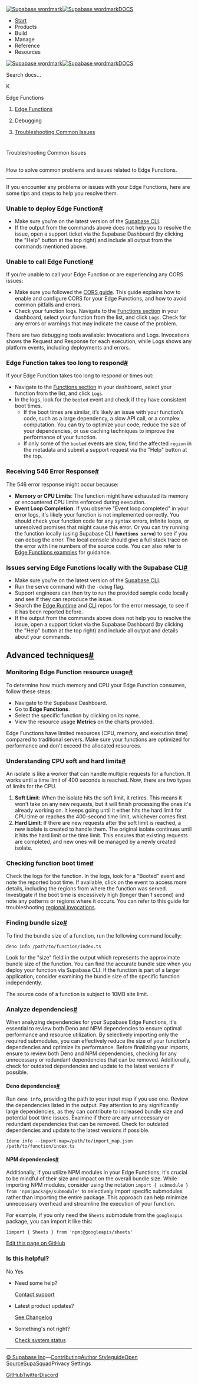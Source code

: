 [![Supabase wordmark](https://supabase.com/docs/_next/image?url=%2Fdocs%2Fsupabase-dark.svg&w=256&q=75&dpl=dpl_5BYG5BkQhU19GEfZfhcgAbeGcRQo)![Supabase wordmark](https://supabase.com/docs/_next/image?url=%2Fdocs%2Fsupabase-light.svg&w=256&q=75&dpl=dpl_5BYG5BkQhU19GEfZfhcgAbeGcRQo)DOCS](https://supabase.com/docs)

-   [Start](https://supabase.com/docs/guides/getting-started)
-   Products
-   Build
-   Manage
-   Reference
-   Resources

[![Supabase wordmark](https://supabase.com/docs/_next/image?url=%2Fdocs%2Fsupabase-dark.svg&w=256&q=75&dpl=dpl_5BYG5BkQhU19GEfZfhcgAbeGcRQo)![Supabase wordmark](https://supabase.com/docs/_next/image?url=%2Fdocs%2Fsupabase-light.svg&w=256&q=75&dpl=dpl_5BYG5BkQhU19GEfZfhcgAbeGcRQo)DOCS](https://supabase.com/docs)

Search docs...

K

Edge Functions

1.  [Edge Functions](https://supabase.com/docs/guides/functions)

3.  Debugging

5.  [Troubleshooting Common Issues](https://supabase.com/docs/guides/functions/troubleshooting)

# 

Troubleshooting Common Issues

## 

How to solve common problems and issues related to Edge Functions.

* * *

If you encounter any problems or issues with your Edge Functions, here are some tips and steps to help you resolve them.

### Unable to deploy Edge Function[#](#unable-to-deploy-edge-function)

-   Make sure you're on the latest version of the [Supabase CLI](https://supabase.com/docs/guides/cli#updates).
-   If the output from the commands above does not help you to resolve the issue, open a support ticket via the Supabase Dashboard (by clicking the "Help" button at the top right) and include all output from the commands mentioned above.

### Unable to call Edge Function[#](#unable-to-call-edge-function)

If you’re unable to call your Edge Function or are experiencing any CORS issues:

-   Make sure you followed the [CORS guide](https://supabase.com/docs/guides/functions/cors). This guide explains how to enable and configure CORS for your Edge Functions, and how to avoid common pitfalls and errors.
-   Check your function logs. Navigate to the [Functions section](https://supabase.com/dashboard/project/_/functions) in your dashboard, select your function from the list, and click `Logs`. Check for any errors or warnings that may indicate the cause of the problem.

There are two debugging tools available: Invocations and Logs. Invocations shows the Request and Response for each execution, while Logs shows any platform events, including deployments and errors.

### Edge Function takes too long to respond[#](#edge-function-takes-too-long-to-respond)

If your Edge Function takes too long to respond or times out:

-   Navigate to the [Functions section](https://supabase.com/dashboard/project/_/functions) in your dashboard, select your function from the list, and click `Logs`.
-   In the logs, look for the `booted` event and check if they have consistent boot times.
    -   If the boot times are similar, it’s likely an issue with your function’s code, such as a large dependency, a slow API call, or a complex computation. You can try to optimize your code, reduce the size of your dependencies, or use caching techniques to improve the performance of your function.
    -   If only some of the `booted` events are slow, find the affected `region` in the metadata and submit a support request via the "Help" button at the top.

### Receiving 546 Error Response[#](#receiving-546-error-response)

The 546 error response might occur because:

-   **Memory or CPU Limits**: The function might have exhausted its memory or encountered CPU limits enforced during execution.
-   **Event Loop Completion**: If you observe "Event loop completed" in your error logs, it's likely your function is not implemented correctly. You should check your function code for any syntax errors, infinite loops, or unresolved promises that might cause this error. Or you can try running the function locally (using Supabase CLI **`functions serve`**) to see if you can debug the error. The local console should give a full stack trace on the error with line numbers of the source code. You can also refer to [Edge Functions examples](https://github.com/supabase/supabase/tree/master/examples/edge-functions) for guidance.

### Issues serving Edge Functions locally with the Supabase CLI[#](#issues-serving-edge-functions-locally-with-the-supabase-cli)

-   Make sure you're on the latest version of the [Supabase CLI](https://supabase.com/docs/guides/cli#updates).
-   Run the serve command with the `-debug` flag.
-   Support engineers can then try to run the provided sample code locally and see if they can reproduce the issue.
-   Search the [Edge Runtime](https://github.com/supabase/edge-runtime) and [CLI](https://github.com/supabase/cli) repos for the error message, to see if it has been reported before.
-   If the output from the commands above does not help you to resolve the issue, open a support ticket via the Supabase Dashboard (by clicking the "Help" button at the top right) and include all output and details about your commands.

## Advanced techniques[#](#advanced-techniques)

### Monitoring Edge Function resource usage[#](#monitoring-edge-function-resource-usage)

To determine how much memory and CPU your Edge Function consumes, follow these steps:

-   Navigate to the Supabase Dashboard.
-   Go to **Edge Functions**.
-   Select the specific function by clicking on its name.
-   View the resource usage **Metrics** on the charts provided.

Edge Functions have limited resources (CPU, memory, and execution time) compared to traditional servers. Make sure your functions are optimized for performance and don't exceed the allocated resources.

### Understanding CPU soft and hard limits[#](#understanding-cpu-soft-and-hard-limits)

An isolate is like a worker that can handle multiple requests for a function. It works until a time limit of 400 seconds is reached. Now, there are two types of limits for the CPU.

1.  **Soft Limit**: When the isolate hits the soft limit, it retires. This means it won't take on any new requests, but it will finish processing the ones it's already working on. It keeps going until it either hits the hard limit for CPU time or reaches the 400-second time limit, whichever comes first.
2.  **Hard Limit**: If there are new requests after the soft limit is reached, a new isolate is created to handle them. The original isolate continues until it hits the hard limit or the time limit. This ensures that existing requests are completed, and new ones will be managed by a newly created isolate.

### Checking function boot time[#](#checking-function-boot-time)

Check the logs for the function. In the logs, look for a "Booted" event and note the reported boot time. If available, click on the event to access more details, including the regions from where the function was served. Investigate if the boot time is excessively high (longer than 1 second) and note any patterns or regions where it occurs. You can refer to this guide for troubleshooting [regional invocations](https://supabase.com/docs/guides/functions/regional-invocation).

### Finding bundle size[#](#finding-bundle-size)

To find the bundle size of a function, run the following command locally:

`deno info /path/to/function/index.ts`

Look for the "size" field in the output which represents the approximate bundle size of the function. You can find the accurate bundle size when you deploy your function via Supabase CLI. If the function is part of a larger application, consider examining the bundle size of the specific function independently.

The source code of a function is subject to 10MB site limit.

### Analyze dependencies[#](#analyze-dependencies)

When analyzing dependencies for your Supabase Edge Functions, it's essential to review both Deno and NPM dependencies to ensure optimal performance and resource utilization. By selectively importing only the required submodules, you can effectively reduce the size of your function's dependencies and optimize its performance. Before finalizing your imports, ensure to review both Deno and NPM dependencies, checking for any unnecessary or redundant dependencies that can be removed. Additionally, check for outdated dependencies and update to the latest versions if possible.

#### Deno dependencies[#](#deno-dependencies)

Run `deno info`, providing the path to your input map if you use one. Review the dependencies listed in the output. Pay attention to any significantly large dependencies, as they can contribute to increased bundle size and potential boot time issues. Examine if there are any unnecessary or redundant dependencies that can be removed. Check for outdated dependencies and update to the latest versions if possible.

```
1deno info --import-map=/path/to/import_map.json /path/to/function/index.ts
```

#### NPM dependencies[#](#npm-dependencies)

Additionally, if you utilize NPM modules in your Edge Functions, it's crucial to be mindful of their size and impact on the overall bundle size. While importing NPM modules, consider using the notation `import { submodule } from 'npm:package/submodule'` to selectively import specific submodules rather than importing the entire package. This approach can help minimize unnecessary overhead and streamline the execution of your function.

For example, if you only need the `Sheets` submodule from the `googleapis` package, you can import it like this:

```
1import { Sheets } from 'npm:@googleapis/sheets'
```

[Edit this page on GitHub](https://github.com/supabase/supabase/blob/master/apps/docs/content/guides/functions/troubleshooting.mdx)

### Is this helpful?

No Yes

-   Need some help?
    
    [Contact support](https://supabase.com/support)
-   Latest product updates?
    
    [See Changelog](https://supabase.com/changelog)
-   Something's not right?
    
    [Check system status](https://status.supabase.com/)

* * *

[© Supabase Inc](https://supabase.com/)—[Contributing](https://github.com/supabase/supabase/blob/master/apps/docs/DEVELOPERS.md)[Author Styleguide](https://github.com/supabase/supabase/blob/master/apps/docs/CONTRIBUTING.md)[Open Source](https://supabase.com/open-source)[SupaSquad](https://supabase.com/supasquad)Privacy Settings

[GitHub](https://github.com/supabase/supabase)[Twitter](https://twitter.com/supabase)[Discord](https://discord.supabase.com/)